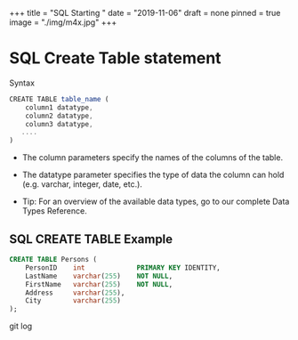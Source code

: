 +++
title = "SQL Starting "
date = "2019-11-06"
draft = none
pinned = true
image = "./img/m4x.jpg"
+++
# SQL Create Table statement
Syntax

```js
CREATE TABLE table_name (
    column1 datatype,
    column2 datatype,
    column3 datatype,
   ....
)
```

* The column parameters specify the names of the columns of the table.

* The datatype parameter specifies the type of data the column can hold (e.g. varchar, integer, date, etc.).

* Tip: For an overview of the available data types, go to our complete Data Types Reference.

## SQL CREATE TABLE Example

```sql
CREATE TABLE Persons (
    PersonID    int             PRIMARY KEY IDENTITY,
    LastName    varchar(255)    NOT NULL,
    FirstName   varchar(255)    NOT NULL,
    Address     varchar(255),
    City        varchar(255)
);
```
git log
